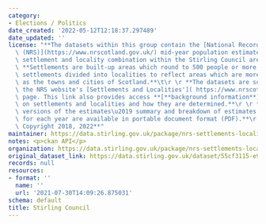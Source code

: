 ```yaml
---
category:
- Elections / Politics
date_created: '2022-05-12T12:18:37.297489'
date_updated: ''
license: "**The datasets within this group contain the [National Records of Scotland\
  \ (NRS)](https://www.nrscotland.gov.uk/) mid-year population estimates for each\
  \ settlement and locality combination within the Stirling Council area. **\r \r\
  \ **Settlements are built-up areas which round to 500 people or more, with larger\
  \ settlements divided into localities to reflect areas which are more easily identifiable\
  \ as the towns and cities of Scotland.**\t\r \r **The datasets are sourced from\
  \ the NRS website's [Settlements and Localities']( https://www.nrscotland.gov.uk/statistics-and-data/statistics/statistics-by-theme/population/population-estimates/settlements-and-localities)\
  \ page. This link also provides access **[**background information**](https://www.nrscotland.gov.uk/statistics-and-data/statistics/statistics-by-theme/population/population-estimates/special-area-population-estimates/settlements-and-localities/background-information)**\
  \ on settlements and localities and how they are determined.**\r \r **Printable\
  \ versions of the estimates\u2019 summary and breakdown of estimates by age groups\
  \ for each year are available in portable document format (PDF).**\r \r **\xA9 Crown\
  \ Copyright 2018, 2022**"
maintainer: https://data.stirling.gov.uk/package/nrs-settlements-localities-population-estimates
notes: <p>ckan API</p>
organization: https://data.stirling.gov.uk/package/nrs-settlements-localities-population-estimates
original_dataset_link: https://data.stirling.gov.uk/dataset/55cf3115-e969-4f87-ac88-3c4f95705e4a/resource/fdb87f88-9f6b-4b2c-9e85-0613759ffe29/download/20220511-stirling-nrs-localities-population-estimates-2020-all.csv
records: null
resources:
- format: ''
  name: ''
  url: '2021-07-30T14:09:26.875031'
schema: default
title: Stirling Council
---
```

